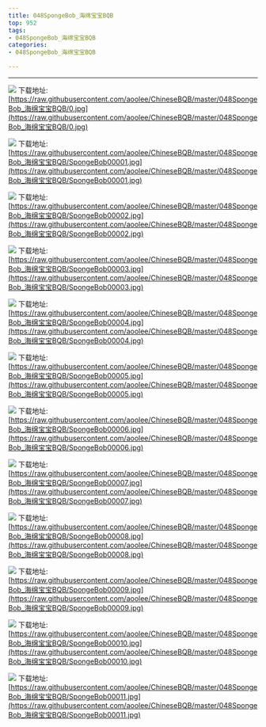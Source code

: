 ```yaml
---
title: 048SpongeBob_海绵宝宝BQB
top: 952
tags:
- 048SpongeBob_海绵宝宝BQB
categories:
- 048SpongeBob_海绵宝宝BQB

---
```


------

<!-- more -->

![](https://raw.githubusercontent.com/aoolee/ChineseBQB/master/048SpongeBob_海绵宝宝BQB/0.jpg)
下载地址:[https://raw.githubusercontent.com/aoolee/ChineseBQB/master/048SpongeBob_海绵宝宝BQB/0.jpg](https://raw.githubusercontent.com/aoolee/ChineseBQB/master/048SpongeBob_海绵宝宝BQB/0.jpg)

![](https://raw.githubusercontent.com/aoolee/ChineseBQB/master/048SpongeBob_海绵宝宝BQB/SpongeBob00001.jpg)
下载地址:[https://raw.githubusercontent.com/aoolee/ChineseBQB/master/048SpongeBob_海绵宝宝BQB/SpongeBob00001.jpg](https://raw.githubusercontent.com/aoolee/ChineseBQB/master/048SpongeBob_海绵宝宝BQB/SpongeBob00001.jpg)

![](https://raw.githubusercontent.com/aoolee/ChineseBQB/master/048SpongeBob_海绵宝宝BQB/SpongeBob00002.jpg)
下载地址:[https://raw.githubusercontent.com/aoolee/ChineseBQB/master/048SpongeBob_海绵宝宝BQB/SpongeBob00002.jpg](https://raw.githubusercontent.com/aoolee/ChineseBQB/master/048SpongeBob_海绵宝宝BQB/SpongeBob00002.jpg)

![](https://raw.githubusercontent.com/aoolee/ChineseBQB/master/048SpongeBob_海绵宝宝BQB/SpongeBob00003.jpg)
下载地址:[https://raw.githubusercontent.com/aoolee/ChineseBQB/master/048SpongeBob_海绵宝宝BQB/SpongeBob00003.jpg](https://raw.githubusercontent.com/aoolee/ChineseBQB/master/048SpongeBob_海绵宝宝BQB/SpongeBob00003.jpg)

![](https://raw.githubusercontent.com/aoolee/ChineseBQB/master/048SpongeBob_海绵宝宝BQB/SpongeBob00004.jpg)
下载地址:[https://raw.githubusercontent.com/aoolee/ChineseBQB/master/048SpongeBob_海绵宝宝BQB/SpongeBob00004.jpg](https://raw.githubusercontent.com/aoolee/ChineseBQB/master/048SpongeBob_海绵宝宝BQB/SpongeBob00004.jpg)

![](https://raw.githubusercontent.com/aoolee/ChineseBQB/master/048SpongeBob_海绵宝宝BQB/SpongeBob00005.jpg)
下载地址:[https://raw.githubusercontent.com/aoolee/ChineseBQB/master/048SpongeBob_海绵宝宝BQB/SpongeBob00005.jpg](https://raw.githubusercontent.com/aoolee/ChineseBQB/master/048SpongeBob_海绵宝宝BQB/SpongeBob00005.jpg)

![](https://raw.githubusercontent.com/aoolee/ChineseBQB/master/048SpongeBob_海绵宝宝BQB/SpongeBob00006.jpg)
下载地址:[https://raw.githubusercontent.com/aoolee/ChineseBQB/master/048SpongeBob_海绵宝宝BQB/SpongeBob00006.jpg](https://raw.githubusercontent.com/aoolee/ChineseBQB/master/048SpongeBob_海绵宝宝BQB/SpongeBob00006.jpg)

![](https://raw.githubusercontent.com/aoolee/ChineseBQB/master/048SpongeBob_海绵宝宝BQB/SpongeBob00007.jpg)
下载地址:[https://raw.githubusercontent.com/aoolee/ChineseBQB/master/048SpongeBob_海绵宝宝BQB/SpongeBob00007.jpg](https://raw.githubusercontent.com/aoolee/ChineseBQB/master/048SpongeBob_海绵宝宝BQB/SpongeBob00007.jpg)

![](https://raw.githubusercontent.com/aoolee/ChineseBQB/master/048SpongeBob_海绵宝宝BQB/SpongeBob00008.jpg)
下载地址:[https://raw.githubusercontent.com/aoolee/ChineseBQB/master/048SpongeBob_海绵宝宝BQB/SpongeBob00008.jpg](https://raw.githubusercontent.com/aoolee/ChineseBQB/master/048SpongeBob_海绵宝宝BQB/SpongeBob00008.jpg)

![](https://raw.githubusercontent.com/aoolee/ChineseBQB/master/048SpongeBob_海绵宝宝BQB/SpongeBob00009.jpg)
下载地址:[https://raw.githubusercontent.com/aoolee/ChineseBQB/master/048SpongeBob_海绵宝宝BQB/SpongeBob00009.jpg](https://raw.githubusercontent.com/aoolee/ChineseBQB/master/048SpongeBob_海绵宝宝BQB/SpongeBob00009.jpg)

![](https://raw.githubusercontent.com/aoolee/ChineseBQB/master/048SpongeBob_海绵宝宝BQB/SpongeBob00010.jpg)
下载地址:[https://raw.githubusercontent.com/aoolee/ChineseBQB/master/048SpongeBob_海绵宝宝BQB/SpongeBob00010.jpg](https://raw.githubusercontent.com/aoolee/ChineseBQB/master/048SpongeBob_海绵宝宝BQB/SpongeBob00010.jpg)

![](https://raw.githubusercontent.com/aoolee/ChineseBQB/master/048SpongeBob_海绵宝宝BQB/SpongeBob00011.jpg)
下载地址:[https://raw.githubusercontent.com/aoolee/ChineseBQB/master/048SpongeBob_海绵宝宝BQB/SpongeBob00011.jpg](https://raw.githubusercontent.com/aoolee/ChineseBQB/master/048SpongeBob_海绵宝宝BQB/SpongeBob00011.jpg)

